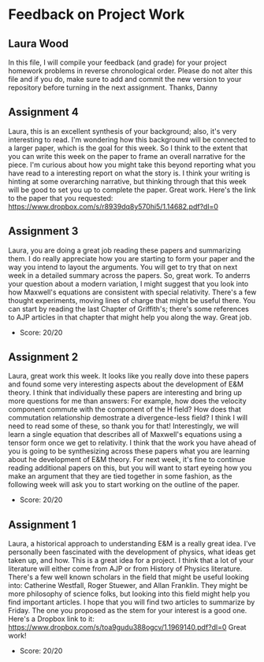 # Feedback on Project Work
## Laura Wood

In this file, I will compile your feedback (and grade) for your project homework problems in reverse chronological order. Please do not alter this file and if you do, make sure to add and commit the new version to your repository before turning in the next assignment. Thanks, Danny

## Assignment 4

Laura, this is an excellent synthesis of your background; also, it's very interesting to read. I'm wondering how this background will be connected to a larger paper, which is the goal for this week. So I think to the extent that you can write this week on the paper to frame an overall narrative for the piece. I'm curious about how you might take this beyond reporting what you have read to a interesting report on what the story is. I think your writing is hinting at some overarching narrative, but thinking through that this week will be good to set you up to complete the paper. Great work. Here's the link to the paper that you requested: https://www.dropbox.com/s/r8939dq8y570hi5/1.14682.pdf?dl=0


## Assignment 3

Laura, you are doing a great job reading these papers and summarizing them. I do really appreciate how you are starting to form your paper and the way you intend to layout the arguments. You will get to try that on next week in a detailed summary across the papers. So, great work. To anderrs your question about a modern variation, I might suggest that you look into how Maxwell's equations are consistent with special relativity. There's a few thought experiments, moving lines of charge that might be useful there. You can start by reading the last Chapter of Griffith's; there's some references to AJP articles in that chapter that might help you along the way. Great job.

* Score: 20/20

## Assignment 2

Laura, great work this week. It looks like you really dove into these papers and found some very interesting aspects about the development of E&M theory. I think that individually these papers are interesting and bring up more questions for me than answers: For example, how does the velocity component commute with the component of the H field? How does that commutation relationship demostrate a divergence-less field? I think I will need to read some of these, so thank you for that! Interestingly, we will learn a single equation that describes all of Maxwell's equations using a tensor form once we get to relativity. I think that the work you have ahead of you is going to be synthesizing across these papers what you are learning about he development of E&M theory. For next week, it's fine to continue reading additional papers on this, but you will want to start eyeing how you make an argument that they are tied together in some fashion, as the following week will ask you to start working on the outline of the paper.

* Score: 20/20

## Assignment 1

Laura, a historical approach to understanding E&M is a really great idea. I've personally been fascinated with the development of physics, what ideas get taken up, and how. This is a great idea for a project. I think that a lot of your literature will either come from AJP or from History of Physics literature. There's a few well known scholars in the field that might be useful looking into: Catherine Westfall, Roger Stuewer, and Allan Franklin. They might be more philosophy of science folks, but looking into this field might help you find important articles. I hope that you will find two articles to summarize by Friday. The one you proposed as the stem for your interest is a good one. Here's a Dropbox link to it: https://www.dropbox.com/s/toa9gudu388ogcv/1.1969140.pdf?dl=0 Great work!

* Score: 20/20
